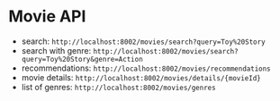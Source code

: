 # Movie API
- search: `http://localhost:8002/movies/search?query=Toy%20Story`
- search with genre: `http://localhost:8002/movies/search?query=Toy%20Story&genre=Action`
- recommendations: `http://localhost:8002/movies/recommendations`
- movie details: `http://localhost:8002/movies/details/{movieId}`
- list of genres: `http://localhost:8002/movies/genres`